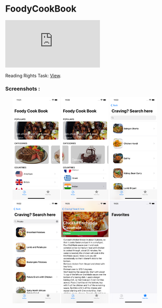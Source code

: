 # FoodyCookBook

<object data="https://github.com/ayush5harma/FoodyCookBook/blob/main/ReadingRights.pdf" type="application/pdf" width="700px" height="700px">
    <embed src="https://github.com/ayush5harma/FoodyCookBook/blob/main/ReadingRights.pdf">
        <p>Reading Rights Task: <a href="https://github.com/ayush5harma/FoodyCookBook/blob/main/ReadingRights.pdf">View</a>.</p>
    </embed>
</object>

### Screenshots :  

<p align="center">
  <img src="https://github.com/ayush5harma/FoodyCookBook/blob/main/Screenshot/Simulator_Screen_Shot_iPhone_12_Pro_2021_02_01_at_23_20_53.png"  width="150" />
  <img src="https://github.com/ayush5harma/FoodyCookBook/blob/main/Screenshot/Simulator_Screen_Shot_iPhone_12_Pro_2021_02_01_at_23_28_58.png"  width="150"/>
  <img src="https://github.com/ayush5harma/FoodyCookBook/blob/main/Screenshot/Simulator_Screen_Shot_iPhone_12_Pro_2021_02_01_at_23_22_07.png"  width="150"/>
  <img src="https://github.com/ayush5harma/FoodyCookBook/blob/main/Screenshot/Simulator_Screen_Shot_iPhone_12_Pro_2021_02_01_at_23_22_52.png"  width="150"/>
  <img src="https://github.com/ayush5harma/FoodyCookBook/blob/main/Screenshot/Simulator_Screen_Shot_iPhone_12_Pro_2021_02_01_at_23_25_26.png"  width="150"/>
  <img src="https://github.com/ayush5harma/FoodyCookBook/blob/main/Screenshot/Simulator_Screen_Shot_iPhone_12_Pro_2021_02_01_at_23_25_42.png"  width="150"/>
</p>


